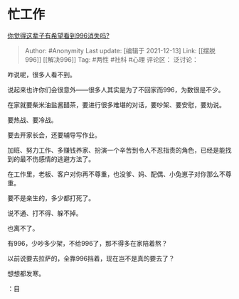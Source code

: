 # 忙工作
[你觉得这辈子有希望看到996消失吗?](https://www.zhihu.com/question/438516757/answer/2092956311)

> Author: #Anonymity
> Last update: [编辑于 2021-12-13]
> Link: [[摆脱996]] [[解决996]]
> Tag: #两性 #社科 #心理
> 评论区：
> 泛讨论：

咋说呢，很多人看不到。

说起来也许你们会很意外——很多人其实是为了不回家而996，为数很是不少。

在家就要柴米油盐酱醋茶，要进行很多难堪的对话，要吵架、要安慰，要劝说。

要热战、要冷战。

要去开家长会，还要辅导写作业。

加班、努力工作、多赚钱养家、扮演一个辛苦到令人不忍指责的角色，已经是能找到的最不伤感情的逃避方法了。

在工作里，老板、客户对你再不尊重，也没爹、妈、配偶、小兔崽子对你那么不尊重。

要不是亲生的，多少都打死了。

说不通、打不得、躲不掉。

也离不了。

有996，少吵多少架，不给996了，那不得多在家陪着熬？

以前说要去拉萨的，全靠996挡着，现在岂不是真的要去了？

想想都发寒。

：目
